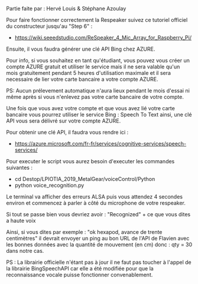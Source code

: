 Partie faite par : Hervé Louis & Stéphane Azoulay

Pour faire fonctionner correctement la Respeaker suivez ce tutoriel officiel du constructeur jusqu'au "Step 6" :
- https://wiki.seeedstudio.com/ReSpeaker_4_Mic_Array_for_Raspberry_Pi/

Ensuite, il vous faudra générer une clé API Bing chez AZURE.

Pour info, si vous souhaitez en tant qu'étudiant, vous pouvez vous créer un compte AZURE gratuit et utiliser le service mais il ne sera
valable qu'un mois gratuitement pendant 5 heures d'utilisation maximale et il sera necessaire de lier votre carte bancaire
a votre compte AZURE.

PS: Aucun prélevement automatique n'aura lieux pendant le mois d'essai ni même après si vous n'enlevez pas votre carte
bancaire de votre compte.

Une fois que vous avez votre compte et que vous avez lié votre carte bancaire vous pourrez utiliser le service Bing : Speech To Text
ainsi, une clé API vous sera délivré sur votre compte AZURE.

Pour obtenir une clé API, il faudra vous rendre ici :
- https://azure.microsoft.com/fr-fr/services/cognitive-services/speech-services/

Pour executer le script vous aurez besoin d'executer les commandes suivantes :

- cd Destop/LPIOTIA_2019_MetalGear/voiceControl/Python
- python voice_recognition.py

Le terminal va afficher des erreurs ALSA puis vous attendez 4 secondes environ et commencez à parler à côté du microphone de
votre respeaker.

Si tout se passe bien vous devriez avoir : "Recognized" + ce que vous dites a haute voix

Ainsi, si vous dites par exemple : "ok hexapod, avance de trente centimètres" il devrait envoyer un ping au bon URL de l'API de Flavien
avec les bonnes données avec la quantité de mouvement (en cm) donc : qty = 30 dans notre cas.

PS : La librairie officielle n'étant pas à jour il ne faut pas toucher à l'appel de la librairie BingSpeechAPI car elle a été modifiée
pour que la reconnaissance vocale puisse fonctionner convenablement.

